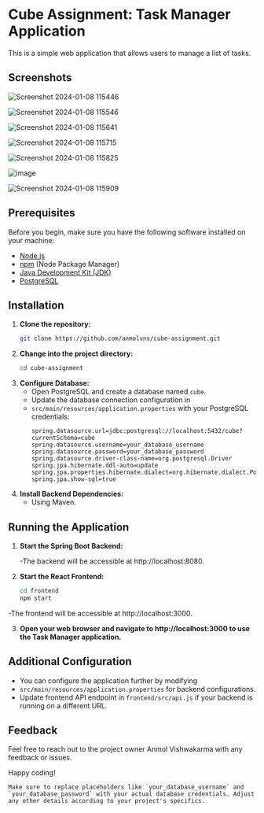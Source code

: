 # Cube Assignment: Task Manager Application

This is a simple web application that allows users to manage a list of tasks.

## Screenshots 


![Screenshot 2024-01-08 115446](https://github.com/anmolvns/cube-assignment/assets/94983418/2ecb8b6e-070b-467b-9a9d-bb580b962717)

![Screenshot 2024-01-08 115546](https://github.com/anmolvns/cube-assignment/assets/94983418/fe4dc1a3-c7e7-449c-b44c-d28f9675ac97)

![Screenshot 2024-01-08 115641](https://github.com/anmolvns/cube-assignment/assets/94983418/0eefbfc9-6f99-4048-801a-165e15a3ebd0)

![Screenshot 2024-01-08 115715](https://github.com/anmolvns/cube-assignment/assets/94983418/45701220-89dc-4706-84c8-6467f4018e91)

![Screenshot 2024-01-08 115825](https://github.com/anmolvns/cube-assignment/assets/94983418/3bdfdba9-3b10-4219-8794-117bae9e8b03)

![image](https://github.com/anmolvns/cube-assignment/assets/94983418/1b923983-aa5d-4aa5-8d25-272527bf804f)

![Screenshot 2024-01-08 115909](https://github.com/anmolvns/cube-assignment/assets/94983418/b9350761-d8ba-4625-9918-e8ae29a8a98d)

## Prerequisites

Before you begin, make sure you have the following software installed on your machine:

- [Node.js](https://nodejs.org/)
- [npm](https://www.npmjs.com/) (Node Package Manager)
- [Java Development Kit (JDK)](https://www.oracle.com/java/technologies/javase-downloads.html)
- [PostgreSQL](https://www.postgresql.org/)

## Installation

1. **Clone the repository:**
   ```bash
   git clone https://github.com/anmolvns/cube-assignment.git

2. **Change into the project directory:**
    ```bash
    cd cube-assignment
    
3. **Configure Database:**
    - Open PostgreSQL and create a database named `cube`.
    - Update the database connection configuration in
    - `src/main/resources/application.properties` with your PostgreSQL credentials:
      ```application.properties
      spring.datasource.url=jdbc:postgresql://localhost:5432/cube?currentSchema=cube
      spring.datasource.username=your_database_username
      spring.datasource.password=your_database_password
      spring.datasource.driver-class-name=org.postgresql.Driver
      spring.jpa.hibernate.ddl-auto=update
      spring.jpa.properties.hibernate.dialect=org.hibernate.dialect.PostgreSQLDialect
      spring.jpa.show-sql=true

4. **Install Backend Dependencies:**
    - Using Maven.

## Running the Application

1. **Start the Spring Boot Backend:**

   -The backend will be accessible at http://localhost:8080.

3. **Start the React Frontend:**
    ```bash
    cd frontend
    npm start

  -The frontend will be accessible at http://localhost:3000.
  

3. **Open your web browser and navigate to http://localhost:3000 to use the Task Manager application.**

## Additional Configuration

  - You can configure the application further by modifying
  - `src/main/resources/application.properties` for backend configurations.
  - Update frontend API endpoint in `frontend/src/api.js` if your backend is running
    on a different URL.

## Feedback

Feel free to reach out to the project owner Anmol Vishwakarma with any feedback or issues.

Happy coding!

```vbnet
Make sure to replace placeholders like `your_database_username` and `your_database_password` with your actual database credentials. Adjust any other details according to your project's specifics.
